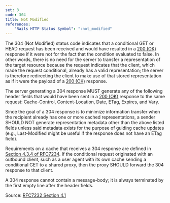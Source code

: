 ```yaml
---
set: 3
code: 304
title: Not Modified
references:
    "Rails HTTP Status Symbol": ":not_modified"
---
```


The 304 (Not Modified) status code indicates that a conditional GET or HEAD
request has been received and would have resulted in a [200 (OK)](/200) response
if it were not for the fact that the condition evaluated to false. In other
words, there is no need for the server to transfer a representation of the
target resource because the request indicates that the client, which made the
request conditional, already has a valid representation; the server is therefore
redirecting the client to make use of that stored representation as if it were
the payload of a [200 (OK)](/200) response.

The server generating a 304 response MUST generate any of the following header
fields that would have been sent in a [200 (OK)](/200) response to the same
request: Cache-Control, Content-Location, Date, ETag, Expires, and Vary.

Since the goal of a 304 response is to minimize information transfer when the
recipient already has one or more cached representations, a sender SHOULD NOT
generate representation metadata other than the above listed fields unless said
metadata exists for the purpose of guiding cache updates (e.g., Last-Modified
might be useful if the response does not have an ETag field).

Requirements on a cache that receives a 304 response are defined in
[Section 4.3.4 of RFC7234][2]. If the conditional request originated with an
outbound client, such as a user agent with its own cache sending a conditional
GET to a shared proxy, then the proxy SHOULD forward the 304 response to that
client.

A 304 response cannot contain a message-body; it is always terminated by the
first empty line after the header fields.

Source: [RFC7232 Section 4.1][1]

[1]: <http://tools.ietf.org/html/rfc7232#section-4.1>
[2]: <http://tools.ietf.org/html/rfc7234#section-4.3.4>